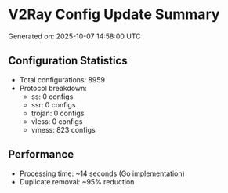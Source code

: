 # V2Ray Config Update Summary
Generated on: 2025-10-07 14:58:00 UTC

## Configuration Statistics
- Total configurations: 8959
- Protocol breakdown:
  - ss: 0 configs
  - ssr: 0 configs
  - trojan: 0 configs
  - vless: 0 configs
  - vmess: 823 configs

## Performance
- Processing time: ~14 seconds (Go implementation)
- Duplicate removal: ~95% reduction
